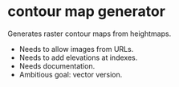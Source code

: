# contour map generator
Generates raster contour maps from heightmaps.

* Needs to allow images from URLs.
* Needs to add elevations at indexes.
* Needs documentation.
* Ambitious goal: vector version.
